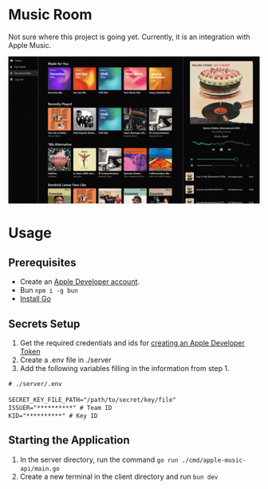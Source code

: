 # Music Room

Not sure where this project is going yet. Currently, it is an integration with Apple Music.

![Website Preview](./docs/gimme-shelter.gif)

# Usage

## Prerequisites

- Create an [Apple Developer account](https://developer.apple.com).
- Bun `npm i -g bun`
- [Install Go](https://go.dev/doc/install)

## Secrets Setup

1. Get the required credentials and ids for [creating an Apple Developer Token](https://developer.apple.com/documentation/musickit/using-automatic-token-generation-for-apple-music-api)
2. Create a .env file in ./server
3. Add the following variables filling in the information from step 1.

```text
# ./server/.env

SECRET_KEY_FILE_PATH="/path/to/secret/key/file"
ISSUER="**********" # Team ID
KID="**********" # Key ID
```

## Starting the Application

1. In the server directory, run the command `go run ./cmd/apple-music-api/main.go`
2. Create a new terminal in the client directory and run `bun dev`
